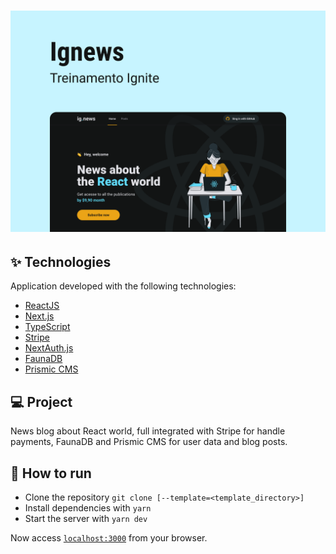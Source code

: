 <h1 align="center">
  <img alt="ignews" title="ignews" src="/ignews.png" />
</h1>

## ✨ Technologies

Application developed with the following technologies:

- [ReactJS](https://reactjs.org)
- [Next.js](https://nextjs.org)
- [TypeScript](https://www.typescriptlang.org)
- [Stripe](https://stripe.com/br)
- [NextAuth.js](https://next-auth.js.org)
- [FaunaDB](https://fauna.com)
- [Prismic CMS](https://prismic.io)

## 💻 Project

News blog about React world, full integrated with Stripe for handle payments, FaunaDB and Prismic CMS for user data and blog posts.

## 🚀 How to run

- Clone the repository `git clone [--template=<template_directory>]`
- Install dependencies with `yarn`
- Start the server with `yarn dev`

Now access [`localhost:3000`](http://localhost:3000) from your browser.
